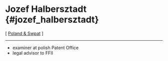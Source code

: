 # Jozef Halbersztadt {#jozef_halbersztadt}

\[ [Poland & Swpat](http://www.ffii.pl "wikilink") \]

------------------------------------------------------------------------

-   examiner at polish Patent Office
-   legal advisor to FFII
